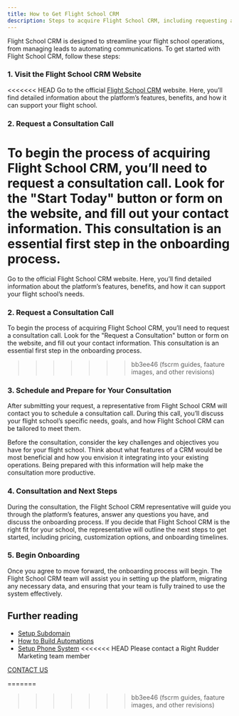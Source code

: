 ```yaml
---
title: How to Get Flight School CRM
description: Steps to acquire Flight School CRM, including requesting a consultation call prior to onboarding.
---
```


Flight School CRM is designed to streamline your flight school operations, from managing leads to automating communications. To get started with Flight School CRM, follow these steps:

### 1. Visit the Flight School CRM Website

<<<<<<< HEAD
Go to the official [Flight School CRM](https://flightschoolcrm.com/contact) website. Here, you’ll find detailed information about the platform’s features, benefits, and how it can support your flight school.

### 2. Request a Consultation Call

To begin the process of acquiring Flight School CRM, you’ll need to request a consultation call. Look for the "Start Today" button or form on the website, and fill out your contact information. This consultation is an essential first step in the onboarding process.
=======
Go to the official Flight School CRM website. Here, you’ll find detailed information about the platform’s features, benefits, and how it can support your flight school’s needs.

### 2. Request a Consultation Call

To begin the process of acquiring Flight School CRM, you’ll need to request a consultation call. Look for the "Request a Consultation" button or form on the website, and fill out your contact information. This consultation is an essential first step in the onboarding process.
>>>>>>> bb3ee46 (fscrm guides, faature images, and other revisions)

### 3. Schedule and Prepare for Your Consultation

After submitting your request, a representative from Flight School CRM will contact you to schedule a consultation call. During this call, you’ll discuss your flight school’s specific needs, goals, and how Flight School CRM can be tailored to meet them.

Before the consultation, consider the key challenges and objectives you have for your flight school. Think about what features of a CRM would be most beneficial and how you envision it integrating into your existing operations. Being prepared with this information will help make the consultation more productive.

### 4. Consultation and Next Steps

During the consultation, the Flight School CRM representative will guide you through the platform’s features, answer any questions you have, and discuss the onboarding process. If you decide that Flight School CRM is the right fit for your school, the representative will outline the next steps to get started, including pricing, customization options, and onboarding timelines.

### 5. Begin Onboarding

Once you agree to move forward, the onboarding process will begin. The Flight School CRM team will assist you in setting up the platform, migrating any necessary data, and ensuring that your team is fully trained to use the system effectively.

## Further reading

- [Setup Subdomain](/guides/setup-subdomain)
- [How to Build Automations](/guides/build-automations)
- [Setup Phone System](/guides/setup-phone-system)
<<<<<<< HEAD
Please contact a Right Rudder Marketing team member

[CONTACT US](https://rightruddermarketing.com/contact-us)

=======
>>>>>>> bb3ee46 (fscrm guides, faature images, and other revisions)

